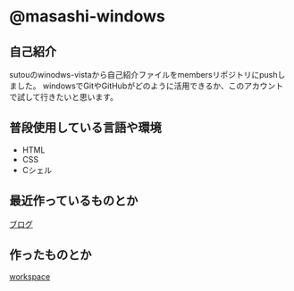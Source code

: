 # @masashi-windows

## 自己紹介

sutouのwinodws-vistaから自己紹介ファイルをmembersリポジトリにpushしました。
windowsでGitやGitHubがどのように活用できるか、このアカウントで試して行きたいと思います。

## 普段使用している言語や環境

- HTML
- CSS
- Cシェル

## 最近作っているものとか

[ブログ](http://keepingblog.net/)

## 作ったものとか

[workspace](http://keepingblog.net/workspace_menu/)

